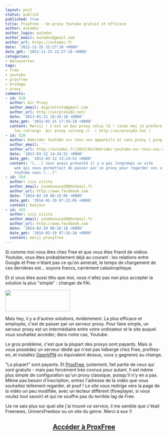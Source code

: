 ```yaml
---
layout: post
status: publish
published: true
title: ProxFree - Un proxy Youtube gratuit et efficace
author: outadoc
author_login: outadoc
author_email: outadoc@gmail.com
author_url: https://outadoc.fr
date: '2012-11-15 22:27:18 +0000'
date_gmt: '2012-11-15 21:27:18 +0000'
categories:
- Découvertes
tags:
- free
- youtube
- proxfree
- bridage
- proxy
comments:
- id: 519
  author: Air Proxy
  author_email: digitaltuto@gmail.com
  author_url: http://airproxy82.net/
  date: '2013-01-21 18:34:18 +0000'
  date_gmt: '2013-01-21 17:34:18 +0000'
  content: Mercii ! C'est un bon proxy celui là ! sinon moi je préfère
    les <strong>  Air proxy <strong />  ( http://airproxy82.net )
- id: 520
  author: Débrider YouTube sur tous vos appareils et sans proxy | ping timeout_
  author_email: ''
  author_url: http://outadoc.fr/2013/03/debrider-youtube-sur-tous-vos-appareils-et-sans-proxy/
  date: '2013-03-12 14:24:52 +0000'
  date_gmt: '2013-03-12 13:24:52 +0000'
  content: "[...] vous avais présenté il y a pas longtemps un site
    web qui vous permettait de passer par un proxy pour regarder vos vidéos
    YouTube sans [...]"
- id: 554
  author: zizi zizita
  author_email: zinebzouza20@hotmail.fr
  author_url: http://www.facebook.com
  date: '2014-02-19 08:15:05 +0000'
  date_gmt: '2014-02-19 07:15:05 +0000'
  content: bonjour
- id: 555
  author: zizi zizita
  author_email: zinebzouza20@hotmail.fr
  author_url: http://www.facebook.com
  date: '2014-02-19 08:16:18 +0000'
  date_gmt: '2014-02-19 07:16:18 +0000'
  content: merçi proxyfree
---
```

<p>Si comme moi vous êtes chez Free et que vous êtes friand de vidéos Youtube, vous êtes probablement déjà au courant : les relations entre Google et Free n'étant pas ce qu'on aimerait, le temps de chargement de ces dernières est... soyons francs, carrément catastrophique.</p>
<p>Et si vous êtes aussi têtu que moi, vous n'allez pas non plus accepter la solution la plus "simple" : changer de FAI.</p>
<p><a href="http://www.proxfree.com/youtube-proxy.php"><img class="aligncenter size-full wp-image-750" title="proxfree" src="https://outadoc.fr/wp-content/uploads/2012/11/sprite11.png" alt="" width="207" height="69" /></a></p>
<p>Mais hey, il y a d'autres solutions, évidemment. La plus efficace et employée, c'est de passer par un serveur proxy. Pour faire simple, un serveur proxy est un intermédiaire entre votre ordinateur et le site auquel vous souhaitez accéder; dans notre cas, Youtube.</p>
<p>Le gros problème, c'est que la plupart des proxys sont payants. Mais si vous possédez un serveur dédié qui n'est pas hébergé chez Free, profitez-en, et installez <a href="http://openvpn.net/">OpenVPN</a> ou équivalent dessus, vous y gagnerez au change.</p>
<p>"La plupart" sont payants. Et <a href="http://www.proxfree.com/youtube-proxy.php">ProxFree</a>, justement, fait partie de ceux qui sont gratuits - mais pas forcément très connus pour autant. Il est même plus simple de configuration qu'un proxy classique, puisqu'il n'y en a pas. Même pas besoin d'inscription, entrez l'adresse de la vidéo que vous souhaitez tellement regarder, et pouf ! Le site vous redirige vers la page de la vidéo un peu modifiée, avec un lecteur différent (flowplayer, si vous voulez tout savoir) et qui ne souffre pas du terrible lag de Free.</p>
<p>(Je ne sais plus sur quel site j'ai trouvé ce service, il me semble que c'était Freenews, UniversFreebox ou un site du genre. Merci à eux !)</p>
<h2 style="text-align: center;"><a href="http://www.proxfree.com/youtube-proxy.php">Accéder à ProxFree</a></h2>
